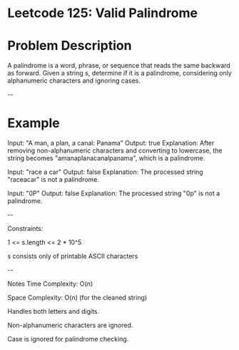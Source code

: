 # Leetcode 125:  Valid Palindrome

# Problem Description

A palindrome is a word, phrase, or sequence that reads the same backward as forward.
Given a string s, determine if it is a palindrome, considering only alphanumeric characters and ignoring cases.

--

# Example
Input:
"A man, a plan, a canal: Panama"
Output:
true
Explanation:
After removing non-alphanumeric characters and converting to lowercase, the string becomes "amanaplanacanalpanama", which is a palindrome.

Input:
"race a car"
Output:
false
Explanation:
The processed string "raceacar" is not a palindrome.

Input:
"0P"
Output:
false
Explanation:
The processed string "0p" is not a palindrome.

--

Constraints:

1 <= s.length <= 2 * 10^5

s consists only of printable ASCII characters

--

Notes
Time Complexity: O(n)

Space Complexity: O(n) (for the cleaned string)

Handles both letters and digits.

Non-alphanumeric characters are ignored.

Case is ignored for palindrome checking.





